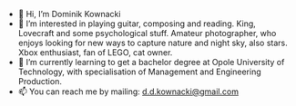 - 👋 Hi, I’m Dominik Kownacki
- 👀 I’m interested in playing guitar, composing and reading. King, Lovecraft and some psychological stuff. Amateur photographer, who enjoys looking for new ways to capture nature and night sky, also stars. Xbox enthusiast, fan of LEGO, cat owner. 
- 🌱 I’m currently learning to get a bachelor degree at Opole University of Technology, with specialisation of Management and Engineering Production.
- 📫 You can reach me by mailing: d.d.kownacki@gmail.com

<!---
Covnacki/Covnacki is a ✨ special ✨ repository because its `README.md` (this file) appears on your GitHub profile.
You can click the Preview link to take a look at your changes.
--->

